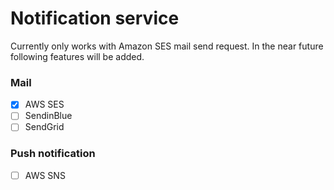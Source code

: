 # Notification service

Currently only works with Amazon SES mail send request. In the near future following features will be added.


### Mail

- [x] AWS SES
- [ ] SendinBlue
- [ ] SendGrid

### Push notification

- [ ] AWS SNS
